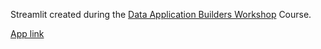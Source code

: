 Streamlit created during the [Data Application Builders Workshop](https://learn.snowflake.com/en/courses/uni-ess-dabw/) Course.

[App link](https://melanies-smoothies-lea.streamlit.app/)
